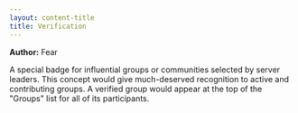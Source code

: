 ```yaml
---
layout: content-title
title: Verification
---
```


<script>
$( document ).ready( function ( ) { $( 'h1' ).prepend( '<span class="badge badge-type">Group</span>&nbsp;' ) } );
</script>

**Author:** Fear

A special badge for influential groups or communities selected by server leaders. This concept would give much-deserved recognition to active and contributing groups. A verified group would appear at the top of the "Groups" list for all of its participants.


